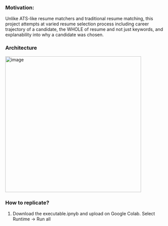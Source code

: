 ### Motivation: 
Unlike ATS-like resume matchers and traditional resume matching, this project attempts at varied resume selection process including career trajectory of a candidate, the WHOLE of resume and not just keywords, and explanability into why a candidate was chosen.

### Architecture
<img width="429" alt="image" src="https://github.com/user-attachments/assets/f5169b5b-e0fb-4017-afd4-689fb80c64e4" />


### How to replicate?
1. Download the executable.ipnyb and upload on Google Colab. Select Runtime -> Run all
